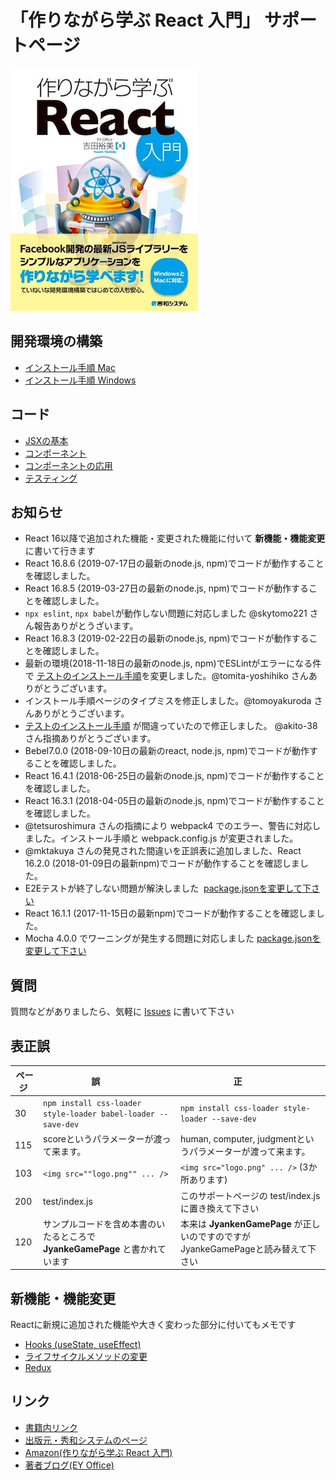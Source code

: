 # 「作りながら学ぶ React 入門」 サポートページ

![](./images/ReactBook.png)

## 開発環境の構築

* [インストール手順 Mac](docs/install_mac.md)
* [インストール手順 Windows](docs/install_win.md)

## コード

* [JSXの基本](sources/jsx.md)
* [コンポーネント](sources/component.md)
* [コンポーネントの応用](sources/application.md)
* [テスティング](sources/test.md)

## お知らせ
* React 16以降で追加された機能・変更された機能に付いて **新機能・機能変更** に書いて行きます
* React 16.8.6 (2019-07-17日の最新のnode.js, npm)でコードが動作することを確認しました。
* React 16.8.5 (2019-03-27日の最新のnode.js, npm)でコードが動作することを確認しました。
* `npx eslint`, `npx babel`が動作しない問題に対応しました @skytomo221 さん報告ありがとうざいます。
* React 16.8.3 (2019-02-22日の最新のnode.js, npm)でコードが動作することを確認しました。
* 最新の環境(2018-11-18日の最新のnode.js, npm)でESLintがエラーになる件で [テストのインストール手順](https://github.com/yuumi3/react_book/blob/master/sources/test.md)を変更しました。@tomita-yoshihiko さんありがとうございます。
* インストール手順ページのタイプミスを修正しました。@tomoyakuroda さんありがとうございます。
* [テストのインストール手順](https://github.com/yuumi3/react_book/blob/master/sources/test.md) が間違っていたので修正しました。 @akito-38 さん指摘ありがとうございます。
* Bebel7.0.0 (2018-09-10日の最新のreact, node.js, npm)でコードが動作することを確認しました。
* React 16.4.1 (2018-06-25日の最新のnode.js, npm)でコードが動作することを確認しました。
* React 16.3.1 (2018-04-05日の最新のnode.js, npm)でコードが動作することを確認しました。
* @tetsuroshimura さんの指摘により webpack4 でのエラー、警告に対応しました。インストール手順と webpack.config.js が変更されました。
* @mktakuya さんの発見された間違いを正誤表に追加しました、React 16.2.0 (2018-01-09日の最新npm)でコードが動作することを確認しました。
* E2Eテストが終了しない問題が解決しました  [package.jsonを変更して下さい](https://github.com/yuumi3/react_book/commit/9a8a52eeaadf2fb0638994d086f4e88c6ed4c769)
* React 16.1.1 (2017-11-15日の最新npm)でコードが動作することを確認しました。
* Mocha 4.0.0 でワーニングが発生する問題に対応しました [package.jsonを変更して下さい](https://github.com/yuumi3/react_book/commit/de08b474d6b36f4b5ea0efb5c51d7371fe6ea004#diff-78e5c674b259d266893065c89276971e)


## 質問


質問などがありましたら、気軽に [Issues](https://github.com/yuumi3/react_book/issues) に書いて下さい


## 表正誤

| ページ | 誤            | 正            |
| ----- |-------------|------------|
| 30  | `npm install css-loader style-loader babel-loader --save-dev` | `npm install css-loader style-loader --save-dev` |
| 115 | scoreというパラメーターが渡って来ます。| human, computer, judgmentというパラメーターが渡って来ます。 |
| 103 | `<img src=""logo.png"" ... />` | `<img src="logo.png" ... />`   (3か所あります) |
| 200 | test/index.js | このサポートページの test/index.js に置き換えて下さい |
| 120 | サンプルコードを含め本書のいたるところで **JyankeGamePage** と書かれています |本来は **JyankenGamePage** が正しいのですのですがJyankeGamePageと読み替えて下さい |


## 新機能・機能変更

Reactに新規に追加された機能や大きく変わった部分に付いてもメモです

* [Hooks (useState, useEffect)](updates/hooks1.md)
* [ライフサイクルメソッドの変更](updates/lifecycle.md)
* [Redux](updates/redux.md)

## リンク

* [書籍内リンク](sources/links.md)
* [出版元・秀和システムのページ](http://www.shuwasystem.co.jp/products/7980html/5075.html)
* [Amazon(作りながら学ぶ React 入門)](https://www.amazon.co.jp/dp/479805075X)
* [著者ブログ(EY Office)](https://www.ey-office.com/category/React/)
